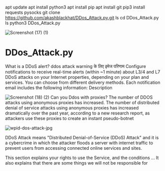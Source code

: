 
apt update 
apt install python3
apt install pip
apt install git
pip3 install requests pysocks
git clone https://github.com/akashblackhat/DDos_Attack.py.git
ls
cd DDos_Attack.py
ls
python3 DDos_Attack.py


![Screenshot (17) (1)](https://user-images.githubusercontent.com/88341460/186400735-2c6d5e04-f927-4d26-a815-4753bbc7da16.png)


# DDos_Attack.py
What is a DDoS alert? ddos attack warning के लिए इमेज परिणाम Configure notifications to receive real-time alerts (within ~1 minute) about L3/4 and L7 DDoS attacks on your Internet properties, depending on your plan and services. You can choose from different delivery methods. Each notification email includes the following information: Description

![Screenshot (18) (2)](https://user-images.githubusercontent.com/88341460/186395760-0ce0d7e7-f441-4431-bf73-932cef40d321.png)
Can you Ddos with proxies?
The number of DDOS attacks using anonymous proxies has increased. The number of distributed denial of service attacks using anonymous proxies has increased dramatically over the past year, according to a new research report, as attackers use these proxies to create an instant pseudo-botnet

![wpid-dos-attack-jpg](https://user-images.githubusercontent.com/88341460/186397420-49306396-7547-4225-92c7-723490610aae.jpeg)

DDoS Attack means "Distributed Denial-of-Service (DDoS) Attack" and it is a cybercrime in which the attacker floods a server with internet traffic to prevent users from accessing connected online services and sites.

This section explains your rights to use the Service, and the conditions ... It also explains that there are some things we will not be responsible for


